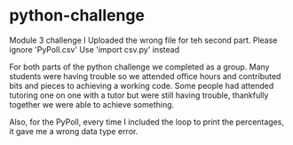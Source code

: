 # python-challenge
Module 3 challenge
I Uploaded the wrong file for teh second part. Please ignore 'PyPoll.csv'
Use 'import csv.py' instead

For both parts of the python challenge we completed as a group. 
Many students were having trouble so we attended office hours and contributed bits and pieces to achieving a working code.
Some people had attended tutoring one on one with a tutor but were still having trouble, thankfully together we were able 
to achieve something.

Also, for the PyPoll, every time I included the loop to print the percentages, it gave me a wrong data type error. 
